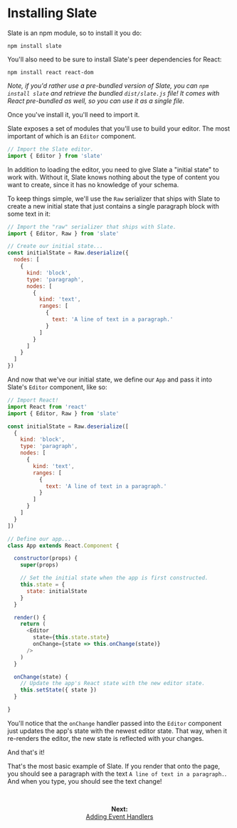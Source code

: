 
# Installing Slate

Slate is an npm module, so to install it you do:

```
npm install slate
```

You'll also need to be sure to install Slate's peer dependencies for React:

```
npm install react react-dom
```

_Note, if you'd rather use a pre-bundled version of Slate, you can `npm install slate` and retrieve the bundled `dist/slate.js` file! It comes with React pre-bundled as well, so you can use it as a single file._

Once you've install it, you'll need to import it.

Slate exposes a set of modules that you'll use to build your editor. The most important of which is an `Editor` component.

```js
// Import the Slate editor.
import { Editor } from 'slate'
```

In addition to loading the editor, you need to give Slate a "initial state" to work with. Without it, Slate knows nothing about the type of content you want to create, since it has no knowledge of your schema.

To keep things simple, we'll use the `Raw` serializer that ships with Slate to create a new initial state that just contains a single paragraph block with some text in it:

```js
// Import the "raw" serializer that ships with Slate.
import { Editor, Raw } from 'slate'

// Create our initial state...
const initialState = Raw.deserialize({
  nodes: [
    {
      kind: 'block',
      type: 'paragraph',
      nodes: [
        {
          kind: 'text',
          ranges: [
            {
              text: 'A line of text in a paragraph.'
            }
          ]
        }
      ]
    }
  ]
})
```

And now that we've our initial state, we define our `App` and pass it into Slate's `Editor` component, like so:

```js
// Import React!
import React from 'react'
import { Editor, Raw } from 'slate'

const initialState = Raw.deserialize([
  {
    kind: 'block',
    type: 'paragraph',
    nodes: [
      {
        kind: 'text',
        ranges: [
          {
            text: 'A line of text in a paragraph.'
          }
        ]
      }
    ]
  }
])

// Define our app...
class App extends React.Component {

  constructor(props) {
    super(props)

    // Set the initial state when the app is first constructed.
    this.state = {
      state: initialState
    }
  }

  render() {
    return (
      <Editor
        state={this.state.state}
        onChange={state => this.onChange(state)}
      />
    )
  }

  onChange(state) {
    // Update the app's React state with the new editor state.
    this.setState({ state })
  }

}
```

You'll notice that the `onChange` handler passed into the `Editor` component just updates the app's state with the newest editor state. That way, when it re-renders the editor, the new state is reflected with your changes.

And that's it! 

That's the most basic example of Slate. If you render that onto the page, you should see a paragraph with the text `A line of text in a paragraph.`. And when you type, you should see the text change!

<br/>
<p align="center"><strong>Next:</strong><br/><a href="./adding-event-handlers.md">Adding Event Handlers</a></p>
<br/>




















